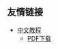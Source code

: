 
## 友情链接 
* [中文教程][src1] 
  * [PDF下载][src2]

 [src1]: https://git-scm.com/book/zh/v2
 [src2]: https://github.com/TwilightTian/adventure/blob/master/Mission-1/Git/progit_v2.1.17.pdf
